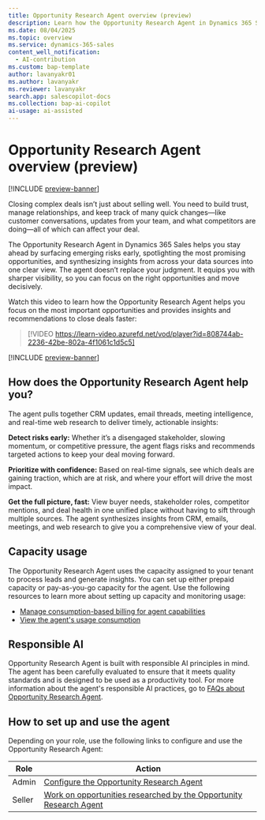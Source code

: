 ```yaml
---
title: Opportunity Research Agent overview (preview)
description: Learn how the Opportunity Research Agent in Dynamics 365 Sales helps sales professionals by providing insights and recommendations for the deals they're working on.
ms.date: 08/04/2025
ms.topic: overview
ms.service: dynamics-365-sales
content_well_notification:
  - AI-contribution
ms.custom: bap-template
author: lavanyakr01
ms.author: lavanyakr
ms.reviewer: lavanyakr
search.app: salescopilot-docs
ms.collection: bap-ai-copilot
ai-usage: ai-assisted
---
```


# Opportunity Research Agent overview (preview)

[!INCLUDE [preview-banner](~/../shared-content/shared/preview-includes/preview-banner.md)]

Closing complex deals isn’t just about selling well. You need to build trust, manage relationships, and keep track of many quick changes—like customer conversations, updates from your team, and what competitors are doing—all of which can affect your deal.

The Opportunity Research Agent in Dynamics 365 Sales helps you stay ahead by surfacing emerging risks early, spotlighting the most promising opportunities, and synthesizing insights from across your data sources into one clear view. The agent doesn’t replace your judgment. It equips you with sharper visibility, so you can focus on the right opportunities and move decisively.

Watch this video to learn how the Opportunity Research Agent helps you focus on the most important opportunities and provides insights and recommendations to close deals faster:

> [!VIDEO https://learn-video.azurefd.net/vod/player?id=808744ab-2236-42be-802a-4f1061c1d5c5]

[!INCLUDE [preview-banner](~/../shared-content/shared/preview-includes/preview-note-d365.md)]


## How does the Opportunity Research Agent help you?

The agent pulls together CRM updates, email threads, meeting intelligence, and real-time web research to deliver timely, actionable insights:

**Detect risks early:** Whether it’s a disengaged stakeholder, slowing momentum, or competitive pressure, the agent flags risks and recommends targeted actions to keep your deal moving forward.  

**Prioritize with confidence:** Based on real-time signals, see which deals are gaining traction, which are at risk, and where your effort will drive the most impact.  

**Get the full picture, fast:** View buyer needs, stakeholder roles, competitor mentions, and deal health in one unified place without having to sift through multiple sources. The agent synthesizes insights from CRM, emails, meetings, and web research to give you a comprehensive view of your deal.  

## Capacity usage

The Opportunity Research Agent uses the capacity assigned to your tenant to process leads and generate insights. You can set up either prepaid capacity or pay-as-you-go capacity for the agent. Use the following resources to learn more about setting up capacity and monitoring usage:

- [Manage consumption-based billing for agent capabilities](copilot-consumption-based-billing.md)
- [View the agent's usage consumption](configure-sales-qualification-agent.md#view-the-agents-usage-consumption)

## Responsible AI

Opportunity Research Agent is built with responsible AI principles in mind. The agent has been carefully evaluated to ensure that it meets quality standards and is designed to be used as a productivity tool. For more information about the agent's responsible AI practices, go to [FAQs about Opportunity Research Agent](faqs-about-opportunity-research.md).

## How to set up and use the agent

Depending on your role, use the following links to configure and use the Opportunity Research Agent:

| Role | Action |
|------|--------|
| Admin | [Configure the Opportunity Research Agent](configure-opportunity-research-agent.md) |
| Seller | [Work on opportunities researched by the Opportunity Research Agent](use-opportunity-research-agent.md) |